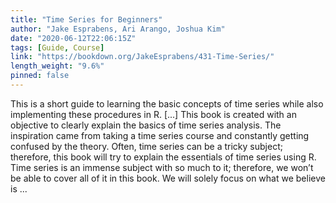 ```yaml
---
title: "Time Series for Beginners"
author: "Jake Esprabens, Ari Arango, Joshua Kim"
date: "2020-06-12T22:06:15Z"
tags: [Guide, Course]
link: "https://bookdown.org/JakeEsprabens/431-Time-Series/"
length_weight: "9.6%"
pinned: false
---
```


This is a short guide to learning the basic concepts of time series while also implementing these procedures in R. [...] This book is created with an objective to clearly explain the basics of time series analysis. The inspiration came from taking a time series course and constantly getting confused by the theory. Often, time series can be a tricky subject; therefore, this book will try to explain the essentials of time series using R. Time series is an immense subject with so much to it; therefore, we won’t be able to cover all of it in this book. We will solely focus on what we believe is ...
